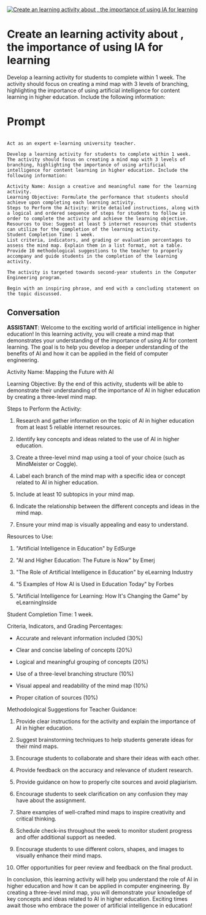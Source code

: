 
[![Create an learning activity about , the importance of using IA for learning](https://flow-user-images.s3.us-west-1.amazonaws.com/prompt/undefined/1686083482441)]()
# Create an learning activity about , the importance of using IA for learning 
Develop a learning activity for students to complete within 1 week. The activity should focus on creating a mind map with 3 levels of branching, highlighting the importance of using artificial intelligence for content learning in higher education. Include the following information:

# Prompt

```

Act as an expert e-learning university teacher.

Develop a learning activity for students to complete within 1 week. The activity should focus on creating a mind map with 3 levels of branching, highlighting the importance of using artificial intelligence for content learning in higher education. Include the following information:

Activity Name: Assign a creative and meaningful name for the learning activity.
Learning Objective: Formulate the performance that students should achieve upon completing each learning activity.
Steps to Perform the Activity: Write detailed instructions, along with a logical and ordered sequence of steps for students to follow in order to complete the activity and achieve the learning objective.
Resources to Use: Suggest at least 5 internet resources that students can utilize for the completion of the learning activity.
Student Completion Time: 1 week.
List criteria, indicators, and grading or evaluation percentages to assess the mind map. Explain them in a list format, not a table.
Provide 10 methodological suggestions to the teacher to properly accompany and guide students in the completion of the learning activity.

The activity is targeted towards second-year students in the Computer Engineering program.

Begin with an inspiring phrase, and end with a concluding statement on the topic discussed.
```

## Conversation

**ASSISTANT**: Welcome to the exciting world of artificial intelligence in higher education! In this learning activity, you will create a mind map that demonstrates your understanding of the importance of using AI for content learning. The goal is to help you develop a deeper understanding of the benefits of AI and how it can be applied in the field of computer engineering.



Activity Name: Mapping the Future with AI

Learning Objective: By the end of this activity, students will be able to demonstrate their understanding of the importance of AI in higher education by creating a three-level mind map.



Steps to Perform the Activity:

1. Research and gather information on the topic of AI in higher education from at least 5 reliable internet resources.

2. Identify key concepts and ideas related to the use of AI in higher education.

3. Create a three-level mind map using a tool of your choice (such as MindMeister or Coggle).

4. Label each branch of the mind map with a specific idea or concept related to AI in higher education.

5. Include at least 10 subtopics in your mind map.

6. Indicate the relationship between the different concepts and ideas in the mind map.

7. Ensure your mind map is visually appealing and easy to understand.



Resources to Use:

1. "Artificial Intelligence in Education" by EdSurge

2. "AI and Higher Education: The Future is Now" by Emerj

3. "The Role of Artificial Intelligence in Education" by eLearning Industry

4. "5 Examples of How AI is Used in Education Today" by Forbes

5. "Artificial Intelligence for Learning: How It's Changing the Game" by eLearningInside



Student Completion Time: 1 week.



Criteria, Indicators, and Grading Percentages:

- Accurate and relevant information included (30%)

- Clear and concise labeling of concepts (20%)

- Logical and meaningful grouping of concepts (20%)

- Use of a three-level branching structure (10%)

- Visual appeal and readability of the mind map (10%)

- Proper citation of sources (10%)



Methodological Suggestions for Teacher Guidance:

1. Provide clear instructions for the activity and explain the importance of AI in higher education.

2. Suggest brainstorming techniques to help students generate ideas for their mind maps.

3. Encourage students to collaborate and share their ideas with each other.

4. Provide feedback on the accuracy and relevance of student research.

5. Provide guidance on how to properly cite sources and avoid plagiarism.

6. Encourage students to seek clarification on any confusion they may have about the assignment.

7. Share examples of well-crafted mind maps to inspire creativity and critical thinking.

8. Schedule check-ins throughout the week to monitor student progress and offer additional support as needed.

9. Encourage students to use different colors, shapes, and images to visually enhance their mind maps.

10. Offer opportunities for peer review and feedback on the final product.



In conclusion, this learning activity will help you understand the role of AI in higher education and how it can be applied in computer engineering. By creating a three-level mind map, you will demonstrate your knowledge of key concepts and ideas related to AI in higher education. Exciting times await those who embrace the power of artificial intelligence in education!



